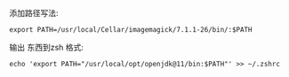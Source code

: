 添加路径写法:

```
export PATH=/usr/local/Cellar/imagemagick/7.1.1-26/bin/:$PATH
```

输出 东西到zsh 格式:
```
echo 'export PATH="/usr/local/opt/openjdk@11/bin:$PATH"' >> ~/.zshrc
```